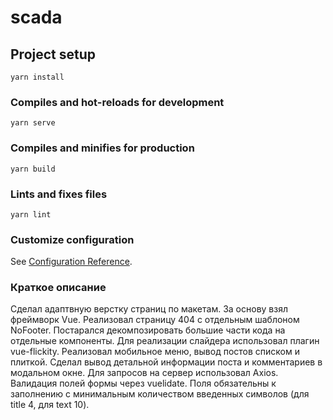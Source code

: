 # scada

## Project setup
```
yarn install
```

### Compiles and hot-reloads for development
```
yarn serve
```

### Compiles and minifies for production
```
yarn build
```

### Lints and fixes files
```
yarn lint
```

### Customize configuration
See [Configuration Reference](https://cli.vuejs.org/config/).

### Краткое описание
Сделал адаптвную верстку страниц по макетам. 
За основу взял фреймворк Vue. 
Реализовал страницу 404 с отдельным шаблоном NoFooter. 
Постарался декомпозировать большие части кода на отдельные компоненты.
Для реализации слайдера использовал плагин vue-flickity. 
Реализовал мобильное меню, вывод постов списком и плиткой. 
Сделал вывод детальной информации поста и комментариев в модальном окне. 
Для запросов на сервер использовал Axios. 
Валидация полей формы через vuelidate. 
Поля обязательны к заполнению с минимальным количеством введенных символов (для title 4, для text 10).




